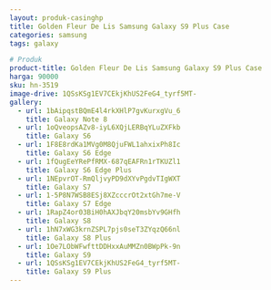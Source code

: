 ```yaml
---
layout: produk-casinghp
title: Golden Fleur De Lis Samsung Galaxy S9 Plus Case
categories: samsung
tags: galaxy

# Produk
product-title: Golden Fleur De Lis Samsung Galaxy S9 Plus Case
harga: 90000
sku: hn-3519
image-drive: 1QSsKSg1EV7CEkjKhUS2FeG4_tyrf5MT-
gallery:
  - url: 1bAipqstBQmE4l4rkXHlP7gvKurxgVu_6
    title: Galaxy Note 8
  - url: 1oQveopsAZv8-iyL6XQjLERBqYLuZXFkb
    title: Galaxy S6
  - url: 1F8E8rdKa1MVg0M8QjuFWL1ahxixPh8Ic
    title: Galaxy S6 Edge
  - url: 1fQugEeYRePfRMX-687qEAFRn1rTKUZl1
    title: Galaxy S6 Edge Plus
  - url: 1NEpvrOT-RmQljvyPD9dXYvPgdvTIgWXT
    title: Galaxy S7
  - url: 1-5P8N7WSB8ESj8XZcccrOt2xtGh7me-V
    title: Galaxy S7 Edge
  - url: 1RapZ4or03BiH0hAXJbqY20msbYv9GHfh
    title: Galaxy S8
  - url: 1hN7xWG3krnZSPL7pjs0seT3ZYqzQ66nl
    title: Galaxy S8 Plus
  - url: 1Oe7LObWFwfttDDHxxAuMMZn0BWpPk-9n
    title: Galaxy S9
  - url: 1QSsKSg1EV7CEkjKhUS2FeG4_tyrf5MT-
    title: Galaxy S9 Plus
---
```

